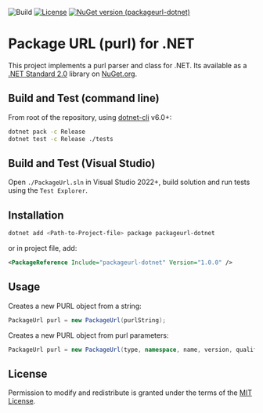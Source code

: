 ![Build](https://github.com/package-url/packageurl-dotnet/actions/workflows/build.yml/badge.svg)
[![License][license-image]][license-url]
[![NuGet version (packageurl-dotnet)](https://img.shields.io/nuget/v/packageurl-dotnet)](https://www.nuget.org/packages/packageurl-dotnet/)

Package URL (purl) for .NET
=========

This project implements a purl parser and class for .NET. Its available as a [.NET Standard 2.0](https://docs.microsoft.com/en-us/dotnet/standard/net-standard) library on [NuGet.org](https://www.nuget.org/packages/packageurl-dotnet/).

Build and Test (command line)
-------------------

From root of the repository, using [dotnet-cli](https://docs.microsoft.com/en-us/dotnet/core/tools/) v6.0+:

```sh
dotnet pack -c Release
dotnet test -c Release ./tests
````

Build and Test (Visual Studio)
-------------------

Open `./PackageUrl.sln` in Visual Studio 2022+, build solution and run tests using the `Test Explorer`.

Installation
-------------------

```sh
dotnet add <Path-to-Project-file> package packageurl-dotnet
```

or in project file, add:

```xml
<PackageReference Include="packageurl-dotnet" Version="1.0.0" />
```

Usage
-------------------

Creates a new PURL object from a string:
```c#
PackageUrl purl = new PackageUrl(purlString);
````

Creates a new PURL object from purl parameters:
```c#
PackageUrl purl = new PackageUrl(type, namespace, name, version, qualifiers, subpath);
````

License
-------------------

Permission to modify and redistribute is granted under the terms of the
[MIT License](https://github.com/package-url/packageurl-dotnet/blob/master/LICENSE).

[license-image]: https://img.shields.io/badge/license-mit%20license-brightgreen.svg
[license-url]: https://github.com/package-url/packageurl-dotnet/blob/master/LICENSE
